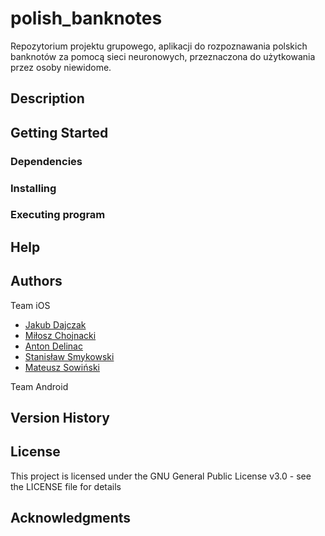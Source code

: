 # polish_banknotes

Repozytorium projektu grupowego, aplikacji do rozpoznawania polskich banknotów za pomocą sieci neuronowych, przeznaczona do użytkowania przez osoby niewidome.

## Description

[comment]: <> (An in-depth paragraph about your project and overview of use.)

## Getting Started

### Dependencies

[comment]: <> (* Describe any prerequisites, libraries, OS version, etc., needed before installing program. * ex. Windows 10)

### Installing

[comment]: <> (* How/where to download your program * Any modifications needed to be made to files/folders)

### Executing program

[comment]: <> (* How to run the program * Step-by-step bullets)

## Help

[comment]: <> (Any advise for common problems or issues.)

## Authors

Team iOS
* [Jakub Dajczak](https://github.com/qaziok)
* [Miłosz Chojnacki](https://github.com/Buzeqq)
* [Anton Delinac](https://github.com/anton-0)
* [Stanisław Smykowski](https://github.com/StanislawSm)
* [Mateusz Sowiński](https://github.com/wichurax)

Team Android

## Version History

## License

This project is licensed under the GNU General Public License v3.0 - see the LICENSE file for details

## Acknowledgments

[comment]: <> (Inspiration, code snippets, etc.)
